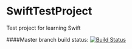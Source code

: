 # SwiftTestProject
Test project for learning Swift

####Master branch build status: 
[![Build Status](https://travis-ci.org/Misantrofia/SwiftTestProject.svg?branch=master)](https://travis-ci.org/Misantrofia/SwiftTestProject)




